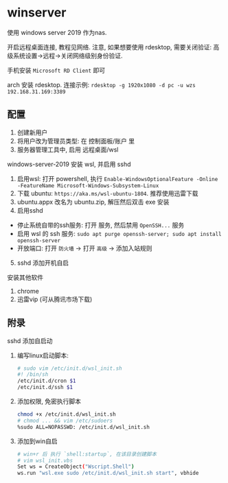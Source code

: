 # winserver
使用 windows server 2019 作为nas.

开启远程桌面连接, 教程见网络. 注意, 如果想要使用 rdesktop, 需要关闭验证: 高级系统设置->远程->关闭网络级别身份验证.

手机安装 `Microsoft RD Client` 即可

arch 安装 rdesktop. 连接示例: `rdesktop -g 1920x1080 -d pc -u wzs 192.168.31.169:3389`

## 配置
1. 创建新用户
2. 将用户改为管理员类型: 在 控制面板/账户 里
3. 服务器管理工具中, 启用 远程桌面/wsl

windows-server-2019 安装 wsl, 并启用 sshd
1. 启用wsl: 打开 powershell, 执行 `Enable-WindowsOptionalFeature -Online -FeatureName Microsoft-Windows-Subsystem-Linux`
2. 下载 ubuntu: `https://aka.ms/wsl-ubuntu-1804`. 推荐使用迅雷下载
3. ubuntu.appx 改名为 ubuntu.zip, 解压然后双击 exe 安装
4. 启用sshd
  - 停止系统自带的ssh服务: 打开 服务, 然后禁用 `OpenSSH...` 服务
  - 启用 wsl 的 ssh 服务: `sudo apt purge openssh-server; sudo apt install openssh-server`
  - 开放端口: 打开 `防火墙` -> 打开 `高级` -> 添加入站规则
5. sshd 添加开机自启

安装其他软件
1. chrome
2. 迅雷vip (可从腾讯市场下载)


## 附录
sshd 添加自启动
1. 编写linux启动脚本:
    ```Bash
    # sudo vim /etc/init.d/wsl_init.sh
    #! /bin/sh
    /etc/init.d/cron $1
    /etc/init.d/ssh $1
    ```
2. 添加权限, 免密执行脚本
    ```Bash
    chmod +x /etc/init.d/wsl_init.sh
    # chmod ... && vim /etc/sudoers
    %sudo ALL=NOPASSWD: /etc/init.d/wsl_init.sh
    ```
3. 添加到win自启
    ```Bash
    # win+r 后 执行 `shell:startup`, 在该目录创建脚本
    # vim wsl_init.vbs
    Set ws = CreateObject("Wscript.Shell")
    ws.run "wsl.exe sudo /etc/init.d/wsl_init.sh start", vbhide
    ```
